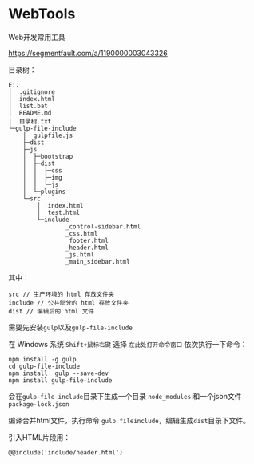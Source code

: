 # WebTools
Web开发常用工具


https://segmentfault.com/a/1190000003043326

目录树：

	E:.
	│  .gitignore
	│  index.html
	│  list.bat
	│  README.md
	│  目录树.txt
	└─gulp-file-include
	    │  gulpfile.js
	    ├─dist
	    ├─js
	    │  ├─bootstrap
	    │  ├─dist
	    │  │  ├─css
	    │  │  ├─img
	    │  │  └─js 
	    │  └─plugins
	    └─src
	        │  index.html
	        │  test.html
	        └─include
	                _control-sidebar.html
	                _css.html
	                _footer.html
	                _header.html
	                _js.html
	                _main_sidebar.html

其中：

	src // 生产环境的 html 存放文件夹
	include // 公共部分的 html 存放文件夹
	dist // 编辑后的 html 文件



需要先安装`gulp`以及`gulp-file-include`

在 Windows 系统 `Shift+鼠标右键` 选择 `在此处打开命令窗口` 依次执行一下命令：

	npm install -g gulp
	cd gulp-file-include
	npm install  gulp --save-dev
	npm install gulp-file-include


会在`gulp-file-include`目录下生成一个目录 `node_modules` 和一个json文件 `package-lock.json`

编译合并html文件，执行命令 `gulp fileinclude`，编辑生成`dist`目录下文件。


引入HTML片段用：

	@@include('include/header.html')
